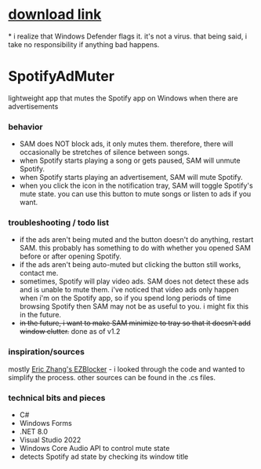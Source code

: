 # [download link](https://github.com/epicnyanpandi/SpotifyAdMuter/releases/download/v1.2/SpotifyAdMuter.exe)

\* i realize that Windows Defender flags it. it's not a virus. that being said, i take no responsibility if anything bad happens.

# SpotifyAdMuter
lightweight app that mutes the Spotify app on Windows when there are advertisements


### behavior
- SAM does NOT block ads, it only mutes them. therefore, there will occasionally be stretches of silence between songs.
- when Spotify starts playing a song or gets paused, SAM will unmute Spotify.
- when Spotify starts playing an advertisement, SAM will mute Spotify.
- when you click the icon in the notification tray, SAM will toggle Spotify's mute state. you can use this button to mute songs or listen to ads if you want.


### troubleshooting / todo list
- if the ads aren't being muted and the button doesn't do anything, restart SAM. this probably has something to do with whether you opened SAM before or after opening Spotify.
- if the ads aren't being auto-muted but clicking the button still works, contact me.
- sometimes, Spotify will play video ads. SAM does not detect these ads and is unable to mute them. i've noticed that video ads only happen when i'm on the Spotify app, so if you spend long periods of time browsing Spotify then SAM may not be as useful to you. i might fix this in the future.
- ~~in the future, i want to make SAM minimize to tray so that it doesn't add window clutter.~~ done as of v1.2


### inspiration/sources
mostly [Eric Zhang's EZBlocker](https://github.com/Xeroday/Spotify-Ad-Blocker) - i looked through the code and wanted to simplify the process. other sources can be found in the .cs files.


### technical bits and pieces
- C#
- Windows Forms
- .NET 8.0
- Visual Studio 2022
- Windows Core Audio API to control mute state
- detects Spotify ad state by checking its window title
